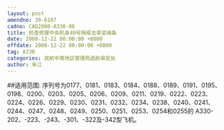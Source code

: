 ```yaml
---
layout: post
amendno: 39-6187
cadno: CAD2008-A330-06
title: 检查修理中央机身40号隔框龙骨梁缘条
date: 2008-12-22 00:00:00 +0800
effdate: 2008-12-22 00:00:00 +0800
tag: A330
categories: 民航中南地区管理局适航审定处
author: 朱江
---
```


##适用范围:
序列号为0177、0181、0183、0184、0188、0189、0191、0195、0198、0200、0203、0205、0206、0209、0211、0219、0222、0223、0224、0226、0229、0230、0231、0232、0234、0238、0240、0241、0244、0247、0248、0249、0250、0251、0253、0254和0255的 A330-202、-223、-243、-301、-322及-342型飞机。

